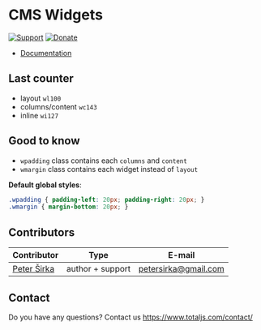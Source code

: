 # CMS Widgets

[![Support](https://www.totaljs.com/img/button-support.png)](https://www.totaljs.com/support/) [![Donate](https://www.totaljs.com/img/button-donate.png)](https://www.totaljs.com/#make-a-donation)

- [Documentation](https://wiki.totaljs.com/?q=cms+widgets)

## Last counter

- layout `wl100`
- columns/content `wc143`
- inline `wi127`

## Good to know

- `wpadding` class contains each `columns` and `content`
- `wmargin` class contains each widget instead of `layout`

__Default global styles__:

```css
.wpadding { padding-left: 20px; padding-right: 20px; }
.wmargin { margin-bottom: 20px; }
```

## Contributors

| Contributor | Type | E-mail |
|-------------|------|--------|
| [Peter Širka](https://github.com/petersirka) | author + support | <petersirka@gmail.com> |

## Contact

Do you have any questions? Contact us <https://www.totaljs.com/contact/>

[license-image]: https://img.shields.io/badge/license-MIT-blue.svg?style=flat
[license-url]: license.txt
